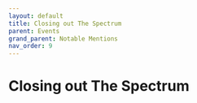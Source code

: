 ```yaml
---
layout: default
title: Closing out The Spectrum
parent: Events
grand_parent: Notable Mentions
nav_order: 9
---
```


# Closing out The Spectrum


